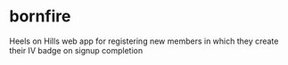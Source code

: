 # bornfire
Heels on Hills web app for registering new members in which they create their IV badge on signup completion
